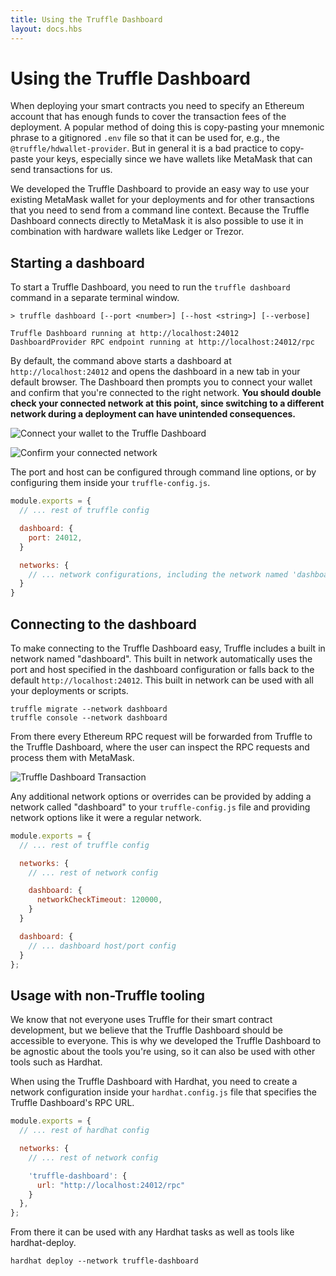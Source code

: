 ```yaml
---
title: Using the Truffle Dashboard
layout: docs.hbs
---
```

# Using the Truffle Dashboard

When deploying your smart contracts you need to specify an Ethereum account that has enough funds to cover the transaction fees of the deployment. A popular method of doing this is copy-pasting your mnemonic phrase to a gitignored `.env` file so that it can be used for, e.g., the `@truffle/hdwallet-provider`. But in general it is a bad practice to copy-paste your keys, especially since we have wallets like MetaMask that can send transactions for us.

We developed the Truffle Dashboard to provide an easy way to use your existing MetaMask wallet for your deployments and for other transactions that you need to send from a command line context. Because the Truffle Dashboard connects directly to MetaMask it is also possible to use it in combination with hardware wallets like Ledger or Trezor.

## Starting a dashboard

To start a Truffle Dashboard, you need to run the `truffle dashboard` command in a separate terminal window.

```
> truffle dashboard [--port <number>] [--host <string>] [--verbose]

Truffle Dashboard running at http://localhost:24012
DashboardProvider RPC endpoint running at http://localhost:24012/rpc
```

By default, the command above starts a dashboard at `http://localhost:24012` and opens the dashboard in a new tab in your default browser. The Dashboard then prompts you to connect your wallet and confirm that you're connected to the right network. **You should double check your connected network at this point, since switching to a different network during a deployment can have unintended consequences.**

![Connect your wallet to the Truffle Dashboard](/img/docs/truffle/using-the-truffle-dashboard/truffle-dashboard-connect.png)

![Confirm your connected network](/img/docs/truffle/using-the-truffle-dashboard/truffle-dashboard-confirm.png)

The port and host can be configured through command line options, or by configuring them inside your `truffle-config.js`.

```js
module.exports = {
  // ... rest of truffle config

  dashboard: {
    port: 24012,
  }

  networks: {
    // ... network configurations, including the network named 'dashboard'
  }
}
```


## Connecting to the dashboard

To make connecting to the Truffle Dashboard easy, Truffle includes a built in network named "dashboard". This built in network automatically uses the port and host specified in the dashboard configuration or falls back to the default `http://localhost:24012`. This built in network can be used with all your deployments or scripts.

```
truffle migrate --network dashboard
truffle console --network dashboard
```

From there every Ethereum RPC request will be forwarded from Truffle to the Truffle Dashboard, where the user can inspect the RPC requests and process them with MetaMask.

![Truffle Dashboard Transaction](/img/docs/truffle/using-the-truffle-dashboard/truffle-dashboard-transaction.png)

Any additional network options or overrides can be provided by adding a network called "dashboard" to your `truffle-config.js` file and providing network options like it were a regular network.

```js
module.exports = {
  // ... rest of truffle config

  networks: {
    // ... rest of network config

    dashboard: {
      networkCheckTimeout: 120000,
    }
  }

  dashboard: {
    // ... dashboard host/port config
  }
};
```


## Usage with non-Truffle tooling

We know that not everyone uses Truffle for their smart contract development, but we believe that the Truffle Dashboard should be accessible to everyone. This is why we developed the Truffle Dashboard to be agnostic about the tools you're using, so it can also be used with other tools such as Hardhat.

When using the Truffle Dashboard with Hardhat, you need to create a network configuration inside your `hardhat.config.js` file that specifies the Truffle Dashboard's RPC URL.

```js
module.exports = {
  // ... rest of hardhat config

  networks: {
    // ... rest of network config

    'truffle-dashboard': {
      url: "http://localhost:24012/rpc"
    }
  },
};
```

From there it can be used with any Hardhat tasks as well as tools like hardhat-deploy.

```
hardhat deploy --network truffle-dashboard
```

